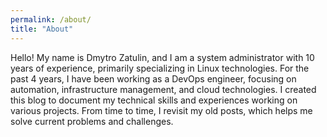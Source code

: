 ```yaml
---
permalink: /about/
title: "About"
---
```


Hello! My name is Dmytro Zatulin, and I am a system administrator with 10 years of experience, primarily specializing in Linux technologies. For the past 4 years, I have been working as a DevOps engineer, focusing on automation, infrastructure management, and cloud technologies. I created this blog to document my technical skills and experiences working on various projects. From time to time, I revisit my old posts, which helps me solve current problems and challenges.
